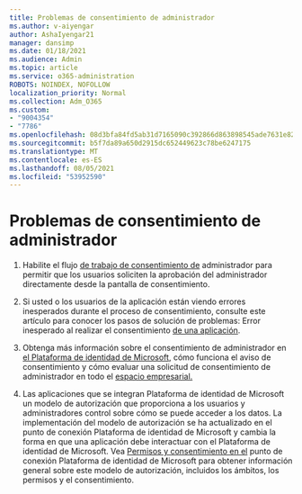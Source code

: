 ```yaml
---
title: Problemas de consentimiento de administrador
ms.author: v-aiyengar
author: AshaIyengar21
manager: dansimp
ms.date: 01/18/2021
ms.audience: Admin
ms.topic: article
ms.service: o365-administration
ROBOTS: NOINDEX, NOFOLLOW
localization_priority: Normal
ms.collection: Adm_O365
ms.custom:
- "9004354"
- "7786"
ms.openlocfilehash: 08d3bfa84fd5ab31d7165090c392866d863898545ade7631e820a100eef89dea
ms.sourcegitcommit: b5f7da89a650d2915dc652449623c78be6247175
ms.translationtype: MT
ms.contentlocale: es-ES
ms.lasthandoff: 08/05/2021
ms.locfileid: "53952590"
---
```

# <a name="admin-consent-issues"></a>Problemas de consentimiento de administrador

1. Habilite el flujo [de trabajo de consentimiento de](https://docs.microsoft.com/azure/active-directory/manage-apps/configure-admin-consent-workflow) administrador para permitir que los usuarios soliciten la aprobación del administrador directamente desde la pantalla de consentimiento.

1. Si usted o los usuarios de la aplicación están viendo errores inesperados durante el proceso de consentimiento, consulte este artículo para conocer los pasos de solución de problemas: Error inesperado al realizar el consentimiento [de una aplicación](https://docs.microsoft.com/azure/active-directory/manage-apps/application-sign-in-unexpected-user-consent-error).

1. Obtenga más información sobre el consentimiento de [](https://docs.microsoft.com/azure/active-directory/develop/v2-admin-consent) administrador en [el Plataforma de identidad de Microsoft](https://docs.microsoft.com/azure/active-directory/develop/v2-admin-consent), cómo funciona el aviso de consentimiento y cómo evaluar una solicitud de consentimiento de administrador en todo el [espacio empresarial.](https://docs.microsoft.com/azure/active-directory/manage-apps/manage-consent-requests#evaluating-a-request-for-tenant-wide-admin-consent)

1. Las aplicaciones que se integran Plataforma de identidad de Microsoft un modelo de autorización que proporciona a los usuarios y administradores control sobre cómo se puede acceder a los datos. La implementación del modelo de autorización se ha actualizado en el punto de conexión Plataforma de identidad de Microsoft y cambia la forma en que una aplicación debe interactuar con el Plataforma de identidad de Microsoft. Vea [Permisos y consentimiento en el](https://docs.microsoft.com/azure/active-directory/manage-apps/manage-consent-requests#evaluating-a-request-for-tenant-wide-admin-consent) punto de conexión Plataforma de identidad de Microsoft para obtener información general sobre este modelo de autorización, incluidos los ámbitos, los permisos y el consentimiento.